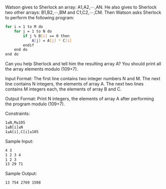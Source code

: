Watson gives to Sherlock an array: A1,A2,⋯,AN. He also gives to Sherlock two other arrays: B1,B2,⋯,BM and C1,C2,⋯,CM. 
Then Watson asks Sherlock to perform the following program:

```sh
for i = 1 to M do
    for j = 1 to N do
        if j % B[i] == 0 then
            A[j] = A[j] * C[i]
        endif
    end do
end do
```

Can you help Sherlock and tell him the resulting array A? You should print all the array elements modulo (109+7).

Input Format:
The first line contains two integer numbers N and M. The next line contains N integers, the elements of array A. The next two lines contains M integers each, the elements of array B and C.

Output Format: 
Print N integers, the elements of array A after performing the program modulo (109+7).

Constraints: 
```sh
1≤N,M≤105 
1≤B[i]≤N 
1≤A[i],C[i]≤105
```
Sample Input:
```sh
4 3
1 2 3 4
1 2 3
13 29 71
```
Sample Output:
```sh
13 754 2769 1508   
```
